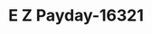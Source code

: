 ---
f_zip-code: 32968
f_state-code: FL
title: E Z Payday-16321
f_phone: 772-257-3333
f_city-only: Vero Beach
f_address: 725 27th Ave Sw Ste A Vero Beach
f_location-unique-id: '16321'
slug: e-z-payday-16321
updated-on: '2024-05-30T13:46:58.046Z'
created-on: '2024-05-30T13:36:59.803Z'
published-on: '2024-05-30T13:54:32.469Z'
f_city-state: cms/city/vero-beach-fl.md
f_company: cms/company/e-z-payday.md
f_state: cms/state/florida.md
layout: '[payday-loan].html'
tags: payday-loan
---